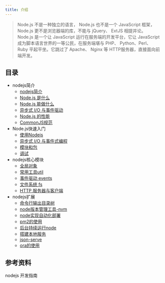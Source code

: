 ```yaml
---
title: 介绍
---
```


> Node.js 不是一种独立的语言， Node.js 也不是一个 JavaScript 框架，Node.js 更不是浏览器端的库，不能与 jQuery、 ExtJS 相提并论。 Node.js 是一个让 JavaScript 运行在服务端的开发平台，它让 JavaScript 成为脚本语言世界的一等公民，在服务端堪与 PHP、 Python、Perl、 Ruby 平起平坐。它跳过了 Apache、 Nginx 等 HTTP服务器，直接面向前端开发。

## 目录

- nodejs简介
  - [nodejs简介](./nodejs-note-00.md)
  - [Node.js 是什么](./nodejs-note-14.md)
  - [Node.js 能做什么](./nodejs-note-15.md)
  - [异步式 I/O 与事件驱动](./nodejs-note-16.md)
  - [Node.js 的性能](./nodejs-note-17.md)
  - [CommonJS规范](./nodejs-note-18.md)
- Node.js快速入门
  - [使用Nodejs ](./nodejs-note-19.md)
  - [异步式 I/O 与事件式编程](./nodejs-note-20.md)
  - [ 模块和包](./nodejs-note-21.md)
  - [调试](./nodejs-note-22.md)
- nodejs核心模块
  - [全局对象](./nodejs-note-09.md)
  - [常用工具util](./nodejs-note-10.md)
  - [事件驱动 events](./nodejs-note-11.md)
  - [文件系统 fs](./nodejs-note-12.md)
  - [HTTP 服务器与客户端](./nodejs-note-13.md)
- nodejs扩展
  - [命令行输出目录树](./nodejs-note-01.md)
  - [node版本管理工具-nvm](./nodejs-note-02.md)
  - [node实现自动化部署](./nodejs-note-03.md)
  - [pm2的使用](./nodejs-note-04.md)
  - [后台持续运行node](./nodejs-note-05.md)
  - [搭建本地服务](./nodejs-note-06.md)
  - [json-serve](./nodejs-note-07.md)
  - [ora的使用](./nodejs-note-08.md)

## 参考资料  

nodejs 开发指南



